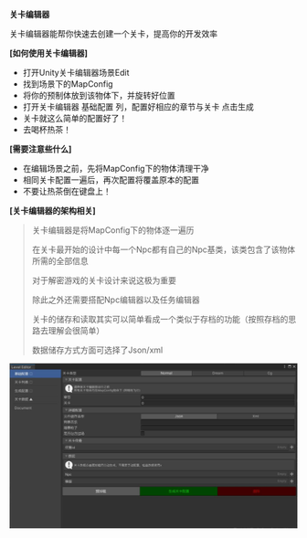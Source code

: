 **关卡编辑器**

关卡编辑器能帮你快速去创建一个关卡，提高你的开发效率





**[如何使用关卡编辑器]**

- 打开Unity关卡编辑器场景Edit
- 找到场景下的MapConfig
- 将你的预制体放到该物体下，并旋转好位置
- 打开关卡编辑器 基础配置 列，配置好相应的章节与关卡  点击生成
- 关卡就这么简单的配置好了！
- 去喝杯热茶！



**[需要注意些什么]**

- 在编辑场景之前，先将MapConfig下的物体清理干净
- 相同关卡配置一遍后，再次配置将覆盖原本的配置
- 不要让热茶倒在键盘上！



**[关卡编辑器的架构相关]**

> 关卡编辑器是将MapConfig下的物体逐一遍历
>
> 在关卡最开始的设计中每一个Npc都有自己的Npc基类，该类包含了该物体所需的全部信息
>
> 对于解密游戏的关卡设计来说这极为重要
>
> 除此之外还需要搭配Npc编辑器以及任务编辑器
>
> 关卡的储存和读取其实可以简单看成一个类似于存档的功能（按照存档的思路去理解会很简单）
>
> 数据储存方式方面可选择了Json/xml





![levelconfig](../item/levelconfig.jpg)
